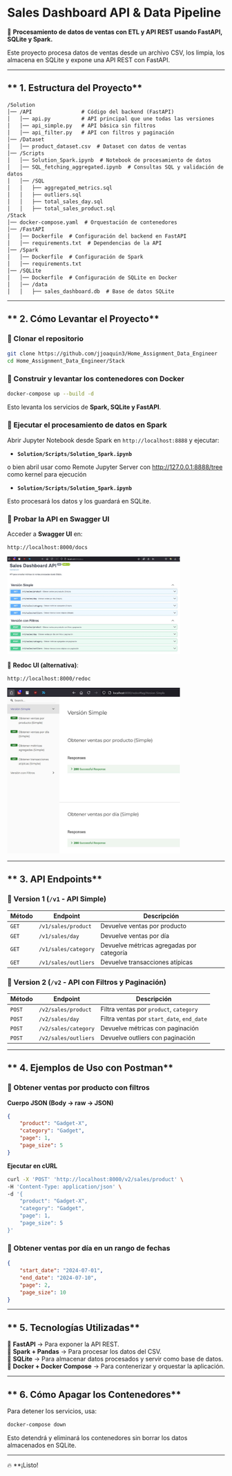 # **Sales Dashboard API & Data Pipeline**
🚀 **Procesamiento de datos de ventas con ETL y API REST usando FastAPI, SQLite y Spark.**

Este proyecto procesa datos de ventas desde un archivo CSV, los limpia, los almacena en SQLite y expone una API REST con FastAPI.

---

## ** 1. Estructura del Proyecto**
```
/Solution
│── /API                # Código del backend (FastAPI)
│   │── api.py          # API principal que une todas las versiones
│   │── api_simple.py   # API básica sin filtros
│   │── api_filter.py   # API con filtros y paginación
│── /Dataset
│   │── product_dataset.csv  # Dataset con datos de ventas
│── /Scripts
│   │── Solution_Spark.ipynb  # Notebook de procesamiento de datos
│   │── SQL_fetching_aggregated.ipynb  # Consultas SQL y validación de datos
│   │── /SQL
│   │   ├── aggregated_metrics.sql
│   │   ├── outliers.sql
│   │   ├── total_sales_day.sql
│   │   ├── total_sales_product.sql
/Stack
│── docker-compose.yaml  # Orquestación de contenedores
│── /FastAPI
│   │── Dockerfile  # Configuración del backend en FastAPI
│   │── requirements.txt  # Dependencias de la API
│── /Spark
│   │── Dockerfile  # Configuración de Spark
│   │── requirements.txt
│── /SQLite
│   │── Dockerfile  # Configuración de SQLite en Docker
│   │── /data
│   │   ├── sales_dashboard.db  # Base de datos SQLite
```

---

## ** 2. Cómo Levantar el Proyecto**
### **🔹 Clonar el repositorio**
```bash
git clone https://github.com/jjoaquin3/Home_Assignment_Data_Engineer
cd Home_Assignment_Data_Engineer/Stack
```

### **🔹 Construir y levantar los contenedores con Docker**
```bash
docker-compose up --build -d
```
 Esto levanta los servicios de **Spark, SQLite y FastAPI**.

### **🔹 Ejecutar el procesamiento de datos en Spark**
Abrir Jupyter Notebook desde Spark en `http://localhost:8888` y ejecutar:
- **`Solution/Scripts/Solution_Spark.ipynb`**

o bien abril usar como Remote Jupyter Server con http://127.0.0.1:8888/tree como kernel para ejecución
- **`Solution/Scripts/Solution_Spark.ipynb`**
  
Esto procesará los datos y los guardará en SQLite.

### **🔹 Probar la API en Swagger UI**
Acceder a **Swagger UI** en:
```
http://localhost:8000/docs
```

<a href="https://github.com/jjoaquin3/Home_Assignment_Data_Engineer/blob/main/Solution/Images/A1.JPG?raw=true" target="_blank">
    <img src="https://github.com/jjoaquin3/Home_Assignment_Data_Engineer/blob/main/Solution/Images/A1.JPG?raw=true" alt="Docs1" width="400px">
</a>


🔹 **Redoc UI (alternativa)**:  
```
http://localhost:8000/redoc
```
<a href="https://github.com/jjoaquin3/Home_Assignment_Data_Engineer/blob/main/Solution/Images/A2.JPG?raw=true" target="_blank">
    <img src="https://github.com/jjoaquin3/Home_Assignment_Data_Engineer/blob/main/Solution/Images/A2.JPG?raw=true" alt="Docs2" width="400px">
</a>

---

## ** 3. API Endpoints**
### **🔹 Version 1 (`/v1` - API Simple)**
| Método | Endpoint | Descripción |
|--------|----------|-------------|
| `GET` | `/v1/sales/product` | Devuelve ventas por producto |
| `GET` | `/v1/sales/day` | Devuelve ventas por día |
| `GET` | `/v1/sales/category` | Devuelve métricas agregadas por categoría |
| `GET` | `/v1/sales/outliers` | Devuelve transacciones atípicas |

### **🔹 Version 2 (`/v2` - API con Filtros y Paginación)**
| Método | Endpoint | Descripción |
|--------|----------|-------------|
| `POST` | `/v2/sales/product` | Filtra ventas por `product`, `category` |
| `POST` | `/v2/sales/day` | Filtra ventas por `start_date`, `end_date` |
| `POST` | `/v2/sales/category` | Devuelve métricas con paginación |
| `POST` | `/v2/sales/outliers` | Devuelve outliers con paginación |

---

## ** 4. Ejemplos de Uso con Postman**
### **🔹 Obtener ventas por producto con filtros**
 **Cuerpo JSON (Body -> raw -> JSON)**
```json
{
    "product": "Gadget-X",
    "category": "Gadget",
    "page": 1,
    "page_size": 5
}
```
 **Ejecutar en cURL**
```bash
curl -X 'POST' 'http://localhost:8000/v2/sales/product' \
-H 'Content-Type: application/json' \
-d '{
    "product": "Gadget-X",
    "category": "Gadget",
    "page": 1,
    "page_size": 5
}'
```

### **🔹 Obtener ventas por día en un rango de fechas**
```json
{
    "start_date": "2024-07-01",
    "end_date": "2024-07-10",
    "page": 2,
    "page_size": 10
}
```

---

## ** 5. Tecnologías Utilizadas**
🔹 **FastAPI** → Para exponer la API REST.  
🔹 **Spark + Pandas** → Para procesar los datos del CSV.  
🔹 **SQLite** → Para almacenar datos procesados y servir como base de datos.  
🔹 **Docker + Docker Compose** → Para contenerizar y orquestar la aplicación.  

---

## ** 6. Cómo Apagar los Contenedores**
Para detener los servicios, usa:
```bash
docker-compose down
```
Esto detendrá y eliminará los contenedores sin borrar los datos almacenados en SQLite.

---

🔥 **¡Listo! 
